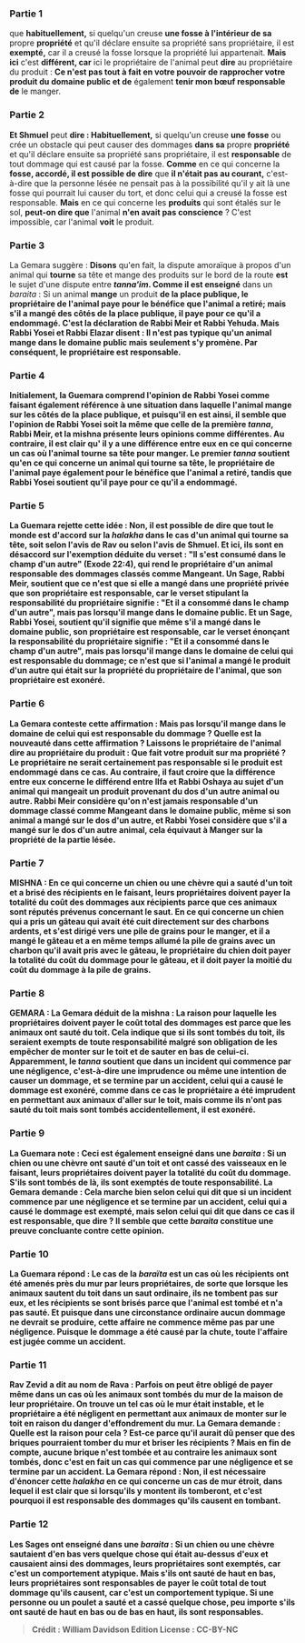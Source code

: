 
### Partie 1
que <b>habituellement,</b> si quelqu'un creuse <b>une fosse à l'intérieur de sa</b> propre <b>propriété</b> et qu'il déclare ensuite sa propriété sans propriétaire, il est <b>exempté,</b> car il a creusé la fosse lorsque la propriété lui appartenait. <b>Mais ici</b> c'est <b>différent, car</b> ici le propriétaire de l'animal peut <b>dire</b> au propriétaire du produit : <b>Ce n'est pas tout à fait en votre pouvoir de rapprocher votre produit du domaine public et de</b> également <b>tenir mon bœuf responsable de</b> le manger.</b>

### Partie 2
<b>Et Shmuel</b> peut <b>dire : Habituellement,</b> si quelqu'un creuse <b>une fosse</b> ou crée un obstacle qui peut causer des dommages <b>dans sa</b> propre <b>propriété</b> et qu'il déclare ensuite sa propriété sans propriétaire, il est <b>responsable</b> de tout dommage qui est causé par la fosse. <b>Comme</b> en ce qui concerne la <b>fosse, accordé, il est possible de dire</b> que <b>il n'était pas au courant,</b> c'est-à-dire que la personne lésée ne pensait pas à la possibilité qu'il y ait là une fosse qui pourrait lui causer du tort, et donc celui qui a creusé la fosse est responsable. <b>Mais</b> en ce qui concerne les <b>produits</b> qui sont étalés sur le sol, <b>peut-on dire que</b> l'animal <b>n'en avait pas conscience</b> ? C'est impossible, car l'animal <b>voit</b> le produit.

### Partie 3
La Gemara suggère : <b>Disons</b> qu'en fait, la dispute amoraïque à propos d'un animal qui <b>tourne</b> sa tête et mange des produits sur le bord de la route <b>est</b> le sujet d'une dispute entre <b><i>tanna'im</i>. Comme il est enseigné</b> dans un <i>baraita</i> : Si un animal <b>mange</b> un produit <b>de la <b>place publique,</b> le propriétaire de l'animal <b>paye</b> pour <b>le bénéfice que</b> l'animal <b>a retiré;</b> mais s'il a mangé <b>des côtés de la <b>place publique,</b> il <b>paye</b> pour ce <b>qu'il a endommagé. </b> C'est <b>la déclaration de Rabbi Meir et Rabbi Yehuda.</b> Mais <b>Rabbi Yosei et Rabbi Elazar disent : Il n'est pas typique</b> qu'un animal <b>mange</b> dans le domaine public <b>mais seulement s'y promène</b>. Par conséquent, le propriétaire est responsable.

### Partie 4
Initialement, la Guemara comprend l'opinion de Rabbi Yosei comme faisant également référence à une situation dans laquelle l'animal mange sur les côtés de la place publique, et puisqu'il en est ainsi, il semble que l'opinion de <b>Rabbi Yosei soit</b> la même que celle de <b>la première <i>tanna</i>,</b> Rabbi Meir, et la mishna présente leurs opinions comme différentes. <b>Au contraire,</b> il est clair qu' <b>il y a</b> une différence <b>entre eux</b> en ce qui concerne un cas où l'animal <b>tourne</b> sa tête pour manger. <b>Le premier <i>tanna</i> soutient</b> qu'en ce qui concerne un animal qui <b>tourne</b> sa tête, le propriétaire de l'animal <b>paye également</b> pour <b>le bénéfice que</b> l'animal <b>a retiré, tandis que Rabbi Yosei soutient</b> qu'il <b>paye</b> pour ce <b>qu'il a endommagé.</b>

### Partie 5
La Guemara rejette cette idée : <b>Non,</b> il est possible de dire <b>que tout le monde</b> est d'accord sur la <i>halakha</i> dans le cas d'un animal qui <b>tourne</b> sa tête, <b>soit selon</b> l'avis de <b>Rav ou selon</b> l'avis de <b>Shmuel. Et ici, ils sont en désaccord</b> sur l'exemption déduite du verset : <b>"Il s'est consumé dans le champ d'un autre"</b> (Exode 22:4), qui rend le propriétaire d'un animal responsable des dommages classés comme Mangeant. Un <b>Sage,</b> Rabbi Meir, <b>soutient</b> que ce n'est que si elle a mangé dans une propriété privée que son propriétaire est responsable, car le verset stipulant la responsabilité du propriétaire signifie : <b>"Et il a consommé dans le champ d'un autre", mais pas</b> lorsqu'il mange <b>dans le domaine public. Et</b> un <b>Sage,</b> Rabbi Yosei, <b>soutient</b> qu'il signifie que même s'il a mangé dans le domaine public, son propriétaire est responsable, car le verset énonçant la responsabilité du propriétaire signifie : <b>"Et il a consommé dans le champ d'un autre", mais pas</b> lorsqu'il mange <b>dans le domaine de celui qui est responsable du dommage;</b> ce n'est que si l'animal a mangé le produit d'un autre qui était sur la propriété du propriétaire de l'animal, que son propriétaire est exonéré.

### Partie 6
La Gemara conteste cette affirmation : Mais pas lorsqu'il mange <b>dans le domaine de celui qui est responsable du dommage ?</b> Quelle est la nouveauté dans cette affirmation ? <b>Laissons</b> le propriétaire de l'animal <b>dire</b> au propriétaire du produit : <b>Que fait votre produit sur ma propriété ?</b> Le propriétaire ne serait certainement pas responsable si le produit est endommagé dans ce cas. <b>Au contraire,</b> il faut croire que la différence <b>entre eux</b> concerne le différend <b>entre Ilfa et Rabbi Oshaya</b> au sujet d'un animal qui mangeait un produit provenant du dos d'un autre animal ou autre. Rabbi Meir considère qu'on n'est jamais responsable d'un dommage classé comme Mangeant dans le domaine public, même si son animal a mangé sur le dos d'un autre, et Rabbi Yosei considère que s'il a mangé sur le dos d'un autre animal, cela équivaut à Manger sur la propriété de la partie lésée.

### Partie 7
<strong>MISHNA :</strong> En ce qui concerne <b>un chien ou une chèvre qui a sauté d'un toit et a brisé des récipients</b> en le faisant, leurs propriétaires <b>doivent payer la totalité</b> du coût des <b>dommages</b> aux récipients <b>parce que</b> ces animaux <b>sont</b> réputés <b>prévenus</b> concernant le saut. En ce qui concerne <b>un chien qui a pris un gâteau</b> qui avait été cuit directement sur des charbons ardents, <b>et s'est dirigé vers une pile</b> de grains pour le manger, <b>et il a mangé le gâteau</b> et a en même temps <b>allumé la pile</b> de grains avec un charbon qu'il avait pris avec le gâteau, le propriétaire du chien doit <b>payer la totalité</b> du coût du <b>dommage pour le gâteau, et</b> il doit <b>payer la moitié</b> du coût du <b>dommage à la pile</b> de grains.

### Partie 8
<strong>GEMARA : </strong>La Gemara déduit de la mishna : <b>La raison</b> pour laquelle les propriétaires doivent payer le coût total des dommages est <b>parce que</b> les animaux ont <b>sauté</b> du toit. Cela indique que si <b>ils sont tombés</b> du toit, ils seraient <b>exempts</b> de toute responsabilité malgré son obligation de les empêcher de monter sur le toit et de sauter en bas de celui-ci. <b>Apparemment,</b> le <i>tanna</i> <b>soutient</b> que dans un incident qui <b>commence par une négligence,</b> c'est-à-dire une imprudence ou même une intention de causer un dommage, <b>et se termine par un accident,</b> celui qui a causé le dommage est <b>exonéré,</b> comme dans ce cas le propriétaire a été imprudent en permettant aux animaux d'aller sur le toit, mais comme ils n'ont pas sauté du toit mais sont tombés accidentellement, il est exonéré.

### Partie 9
La Guemara note : <b>Ceci est également enseigné</b> dans une <i>baraita</i> : <b>Si un chien ou une chèvre ont sauté d'un toit et ont cassé des vaisseaux</b> en le faisant, leurs propriétaires doivent <b>payer la totalité</b> du coût du <b>dommage. S'ils sont tombés</b> de là, ils sont <b>exemptés</b> de toute responsabilité. La Gemara demande : <b>Cela marche bien selon celui qui dit</b> que si un incident <b>commence par une négligence et se termine par un accident,</b> celui qui a causé le dommage est <b>exempté, mais selon celui qui dit</b> que dans ce cas il est <b>responsable, que dire ? </b> Il semble que cette <i>baraita</i> constitue une preuve concluante contre cette opinion.

### Partie 10
La Guemara répond : Le cas de la <i>baraïta</i> est un cas <b>où les récipients ont été amenés près du mur</b> par leurs propriétaires, <b>de sorte</b> que <b>lorsque</b> les animaux <b>sautent</b> du toit <b>dans</b> un <b>saut ordinaire, ils ne tombent pas sur eux,</b> et les récipients se sont brisés parce que l'animal est tombé et n'a pas sauté. <b>Et</b> puisque dans une circonstance ordinaire aucun dommage ne devrait se produire, <b>cette affaire</b> ne commence même pas par une négligence.</b> Puisque le dommage a été causé par la chute, toute l'affaire est jugée comme un accident.

### Partie 11
<b>Rav Zevid a dit au nom de Rava : Parfois</b> on peut être <b>obligé</b> de payer <b>même</b> dans un cas où les animaux sont <b>tombés</b> du mur de la maison de leur propriétaire. <b>On trouve</b> un tel cas <b>où le mur était instable,</b> et le propriétaire a été négligent en permettant aux animaux de monter sur le toit en raison du danger d'effondrement du mur. La Gemara demande : <b>Quelle est la raison</b> pour cela ? Est-ce <b>parce qu'il aurait dû penser que des briques pourraient tomber</b> du mur et briser les récipients ? Mais <b>en fin de compte, aucune brique n'est tombée et</b> au contraire <b>les</b> animaux <b>sont tombés,</b> donc <b>c'est</b> en fait un cas qui <b>commence par une négligence et se termine par un accident.</b> La Gemara répond : <b>Non,</b> il est <b>nécessaire</b> d'énoncer cette <i>halakha</i> <b>en ce qui concerne</b> un cas de <b>mur étroit,</b> dans lequel il est clair que si lorsqu'ils y montent ils tomberont, et c'est pourquoi il est responsable des dommages qu'ils causent en tombant.

### Partie 12
<b>Les Sages ont enseigné</b> dans une <i>baraita</i> : <b>Si un chien ou une chèvre sautaient d'en bas vers</b> quelque chose qui était <b>au-dessus</b> d'eux et causaient ainsi des dommages, leurs propriétaires sont <b>exemptés,</b> car c'est un comportement atypique. Mais s'ils ont sauté <b>de haut en bas,</b> leurs propriétaires sont <b>responsables</b> de payer le coût total de tout dommage qu'ils causent, car c'est un comportement typique. <b>Si une personne ou un poulet a sauté</b> et a cassé quelque chose, <b>peu importe s'ils ont sauté de haut en bas ou de bas en haut, ils sont responsables.</b>

>Crédit : William Davidson Edition
>License : CC-BY-NC